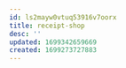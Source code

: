 ```yaml
---
id: ls2mayw0vtuq53916v7oorx
title: receipt-shop
desc: ''
updated: 1699342659669
created: 1699273727883
---
```


